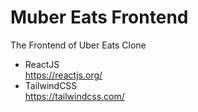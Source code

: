 # Muber Eats Frontend

The Frontend of Uber Eats Clone

- ReactJS <br> https://reactjs.org/
- TailwindCSS <br> https://tailwindcss.com/
